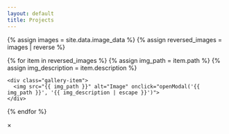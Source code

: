```yaml
---
layout: default
title: Projects
---
```


<div class="gallery-container">
  {% assign images = site.data.image_data %}
  {% assign reversed_images = images | reverse %}

  {% for item in reversed_images %}
    {% assign img_path = item.path %}
    {% assign img_description = item.description %}

    <div class="gallery-item">
      <img src="{{ img_path }}" alt="Image" onclick="openModal('{{ img_path }}', '{{ img_description | escape }}')">
    </div>
  {% endfor %}
</div>

<!-- Fullscreen Modal -->
<div id="imageModal">
  <span onclick="closeModal()">&times;</span>
  <div id="modalContent">
    <img id="modalImage">
    <div id="modalDescription"></div>
  </div>
</div>

<script>
function openModal(src, desc) {
    var modal = document.getElementById("imageModal");
    var modalImg = document.getElementById("modalImage");
    var modalDesc = document.getElementById("modalDescription");
    
    modal.style.display = "block";
    modalImg.src = src;
    modalDesc.textContent = desc || "No description available.";
}

function closeModal() {
    var modal = document.getElementById("imageModal");
    modal.style.display = "none";
}

// Close the modal when clicking outside the image
document.getElementById("imageModal").addEventListener('click', function(event) {
    if (event.target === this) {
        closeModal();
    }
});
</script>
